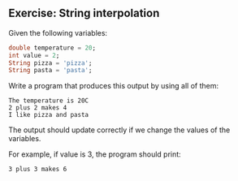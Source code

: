 ## Exercise: String interpolation

Given the following variables:

```dart
double temperature = 20;
int value = 2;
String pizza = 'pizza';
String pasta = 'pasta';
```

Write a program that produces this output by using all of them:

```
The temperature is 20C
2 plus 2 makes 4
I like pizza and pasta
```

The output should update correctly if we change the values of the variables.

For example, if value is 3, the program should print:

```
3 plus 3 makes 6